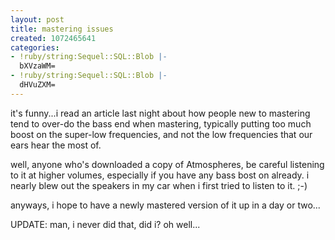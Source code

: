 ```yaml
---
layout: post
title: mastering issues
created: 1072465641
categories:
- !ruby/string:Sequel::SQL::Blob |-
  bXVzaWM=
- !ruby/string:Sequel::SQL::Blob |-
  dHVuZXM=
---
```

it's funny...i read an article last night about how people new to mastering tend to over-do the bass end when mastering, typically putting too much boost on the super-low frequencies, and not the low frequencies that our ears hear the most of.

well, anyone who's downloaded a copy of Atmospheres, be careful listening to it at higher volumes, especially if you have any bass bost on already. i nearly blew out the speakers in my car when i first tried to listen to it. ;-)

anyways, i hope to have a newly mastered version of it up in a day or two...

UPDATE: man, i never did that, did i? oh well...
